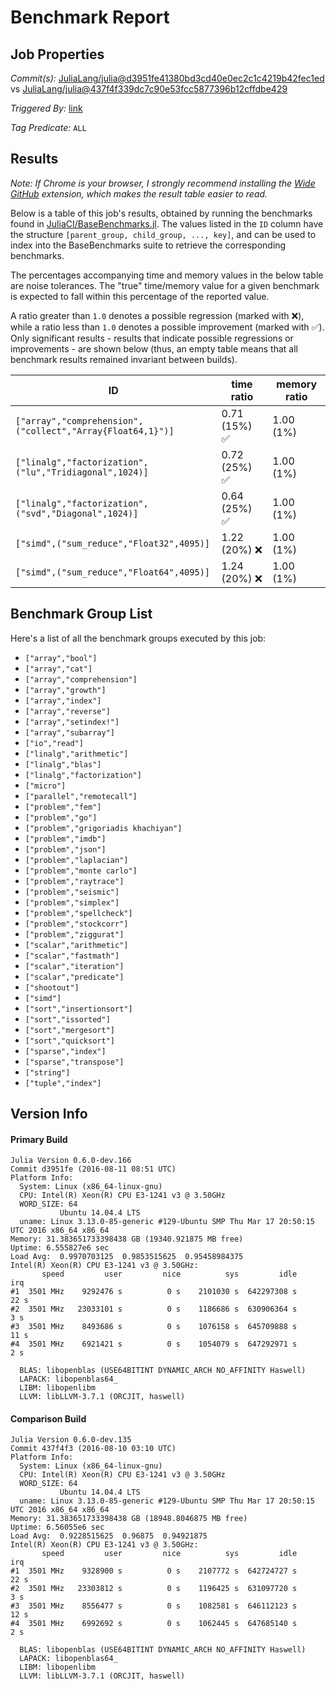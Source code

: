 # Benchmark Report

## Job Properties

*Commit(s):* [JuliaLang/julia@d3951fe41380bd3cd40e0ec2c1c4219b42fec1ed](https://github.com/JuliaLang/julia/commit/d3951fe41380bd3cd40e0ec2c1c4219b42fec1ed) vs [JuliaLang/julia@437f4f339dc7c90e53fcc5877396b12cffdbe429](https://github.com/JuliaLang/julia/commit/437f4f339dc7c90e53fcc5877396b12cffdbe429)

*Triggered By:* [link](https://github.com/JuliaLang/julia/pull/17964#issuecomment-239106421)

*Tag Predicate:* `ALL`

## Results

*Note: If Chrome is your browser, I strongly recommend installing the [Wide GitHub](https://chrome.google.com/webstore/detail/wide-github/kaalofacklcidaampbokdplbklpeldpj?hl=en)
extension, which makes the result table easier to read.*

Below is a table of this job's results, obtained by running the benchmarks found in
[JuliaCI/BaseBenchmarks.jl](https://github.com/JuliaCI/BaseBenchmarks.jl). The values
listed in the `ID` column have the structure `[parent_group, child_group, ..., key]`,
and can be used to index into the BaseBenchmarks suite to retrieve the corresponding
benchmarks.

The percentages accompanying time and memory values in the below table are noise tolerances. The "true"
time/memory value for a given benchmark is expected to fall within this percentage of the reported value.

A ratio greater than `1.0` denotes a possible regression (marked with :x:), while a ratio less
than `1.0` denotes a possible improvement (marked with :white_check_mark:). Only significant results - results
that indicate possible regressions or improvements - are shown below (thus, an empty table means that all
benchmark results remained invariant between builds).

| ID | time ratio | memory ratio |
|----|------------|--------------|
| `["array","comprehension",("collect","Array{Float64,1}")]` | 0.71 (15%) :white_check_mark: | 1.00 (1%)  |
| `["linalg","factorization",("lu","Tridiagonal",1024)]` | 0.72 (25%) :white_check_mark: | 1.00 (1%)  |
| `["linalg","factorization",("svd","Diagonal",1024)]` | 0.64 (25%) :white_check_mark: | 1.00 (1%)  |
| `["simd",("sum_reduce","Float32",4095)]` | 1.22 (20%) :x: | 1.00 (1%)  |
| `["simd",("sum_reduce","Float64",4095)]` | 1.24 (20%) :x: | 1.00 (1%)  |

## Benchmark Group List

Here's a list of all the benchmark groups executed by this job:

- `["array","bool"]`
- `["array","cat"]`
- `["array","comprehension"]`
- `["array","growth"]`
- `["array","index"]`
- `["array","reverse"]`
- `["array","setindex!"]`
- `["array","subarray"]`
- `["io","read"]`
- `["linalg","arithmetic"]`
- `["linalg","blas"]`
- `["linalg","factorization"]`
- `["micro"]`
- `["parallel","remotecall"]`
- `["problem","fem"]`
- `["problem","go"]`
- `["problem","grigoriadis khachiyan"]`
- `["problem","imdb"]`
- `["problem","json"]`
- `["problem","laplacian"]`
- `["problem","monte carlo"]`
- `["problem","raytrace"]`
- `["problem","seismic"]`
- `["problem","simplex"]`
- `["problem","spellcheck"]`
- `["problem","stockcorr"]`
- `["problem","ziggurat"]`
- `["scalar","arithmetic"]`
- `["scalar","fastmath"]`
- `["scalar","iteration"]`
- `["scalar","predicate"]`
- `["shootout"]`
- `["simd"]`
- `["sort","insertionsort"]`
- `["sort","issorted"]`
- `["sort","mergesort"]`
- `["sort","quicksort"]`
- `["sparse","index"]`
- `["sparse","transpose"]`
- `["string"]`
- `["tuple","index"]`

## Version Info

#### Primary Build

```
Julia Version 0.6.0-dev.166
Commit d3951fe (2016-08-11 08:51 UTC)
Platform Info:
  System: Linux (x86_64-linux-gnu)
  CPU: Intel(R) Xeon(R) CPU E3-1241 v3 @ 3.50GHz
  WORD_SIZE: 64
           Ubuntu 14.04.4 LTS
  uname: Linux 3.13.0-85-generic #129-Ubuntu SMP Thu Mar 17 20:50:15 UTC 2016 x86_64 x86_64
Memory: 31.383651733398438 GB (19340.921875 MB free)
Uptime: 6.555827e6 sec
Load Avg:  0.9970703125  0.9853515625  0.95458984375
Intel(R) Xeon(R) CPU E3-1241 v3 @ 3.50GHz: 
       speed         user         nice          sys         idle          irq
#1  3501 MHz    9292476 s          0 s    2101030 s  642297308 s         22 s
#2  3501 MHz   23033101 s          0 s    1186686 s  630906364 s          3 s
#3  3501 MHz    8493686 s          0 s    1076158 s  645709888 s         11 s
#4  3501 MHz    6921421 s          0 s    1054079 s  647292971 s          2 s

  BLAS: libopenblas (USE64BITINT DYNAMIC_ARCH NO_AFFINITY Haswell)
  LAPACK: libopenblas64_
  LIBM: libopenlibm
  LLVM: libLLVM-3.7.1 (ORCJIT, haswell)

```

#### Comparison Build

```
Julia Version 0.6.0-dev.135
Commit 437f4f3 (2016-08-10 03:10 UTC)
Platform Info:
  System: Linux (x86_64-linux-gnu)
  CPU: Intel(R) Xeon(R) CPU E3-1241 v3 @ 3.50GHz
  WORD_SIZE: 64
           Ubuntu 14.04.4 LTS
  uname: Linux 3.13.0-85-generic #129-Ubuntu SMP Thu Mar 17 20:50:15 UTC 2016 x86_64 x86_64
Memory: 31.383651733398438 GB (18948.8046875 MB free)
Uptime: 6.56055e6 sec
Load Avg:  0.9228515625  0.96875  0.94921875
Intel(R) Xeon(R) CPU E3-1241 v3 @ 3.50GHz: 
       speed         user         nice          sys         idle          irq
#1  3501 MHz    9328900 s          0 s    2107772 s  642724727 s         22 s
#2  3501 MHz   23303812 s          0 s    1196425 s  631097720 s          3 s
#3  3501 MHz    8556477 s          0 s    1082581 s  646112123 s         12 s
#4  3501 MHz    6992692 s          0 s    1062445 s  647685140 s          2 s

  BLAS: libopenblas (USE64BITINT DYNAMIC_ARCH NO_AFFINITY Haswell)
  LAPACK: libopenblas64_
  LIBM: libopenlibm
  LLVM: libLLVM-3.7.1 (ORCJIT, haswell)

```
